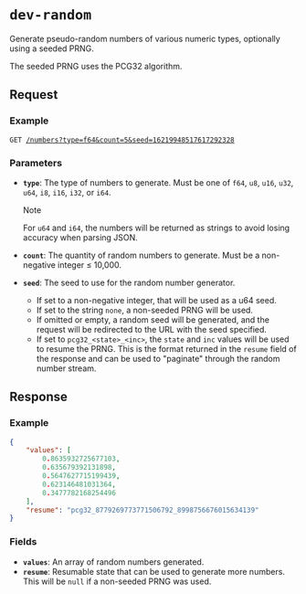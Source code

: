 <!--
	Do not edit this file directly.
	Auto-populated via
	* Template: src/docs/template.md
	* Script: src/docs/populate.ts
-->

# `dev-random`

Generate pseudo-random numbers of various numeric types, optionally using a seeded PRNG.

The seeded PRNG uses the PCG32 algorithm.

## Request

### Example

<pre><code>GET <a href="/numbers?type=f64&count=5&seed=16219948517617292328">/numbers?type=f64&count=5&seed=16219948517617292328</a></code></pre>

### Parameters

- **`type`**: The type of numbers to generate. Must be one of `f64`, `u8`, `u16`, `u32`, `u64`, `i8`, `i16`, `i32`, or `i64`.
  > [!NOTE]
  > For `u64` and `i64`, the numbers will be returned as strings to avoid losing accuracy when parsing JSON.

- **`count`**: The quantity of random numbers to generate. Must be a non-negative integer ≤ 10,000.

- **`seed`**: The seed to use for the random number generator.
  - If set to a non-negative integer, that will be used as a u64 seed.
  - If set to the string `none`, a non-seeded PRNG will be used.
  - If omitted or empty, a random seed will be generated, and the request will be redirected to the URL with the
    seed specified.
  - If set to `pcg32_<state>_<inc>`, the `state` and `inc` values will be used to resume the PRNG. This is
    the format returned in the `resume` field of the response and can be used to "paginate" through the random
    number stream.

## Response

### Example

```json
{
	"values": [
		0.8635932725677103,
		0.635679392131898,
		0.5647627715199439,
		0.623146481031364,
		0.3477782168254496
	],
	"resume": "pcg32_8779269773771506792_8998756676015634139"
}
```

### Fields

- **`values`**: An array of random numbers generated.
- **`resume`**: Resumable state that can be used to generate more numbers. This will be `null` if a non-seeded
  PRNG was used.
